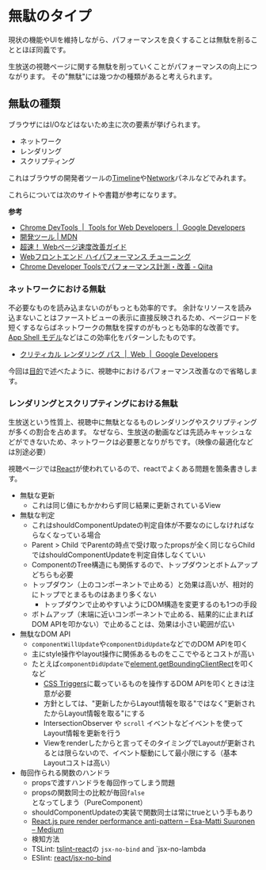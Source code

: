# 無駄のタイプ

現状の機能やUIを維持しながら、パフォーマンスを良くすることは無駄を削ることとほぼ同義です。

生放送の視聴ページに関する無駄を削っていくことがパフォーマンスの向上につながります。
その"無駄"には幾つかの種類があると考えられます。

## 無駄の種類

ブラウザにはI/Oなどはないため主に次の要素が挙げられます。

- ネットワーク
- レンダリング
- スクリプティング

これはブラウザの開発者ツールの[Timeline](https://developers.google.com/web/tools/chrome-devtools/evaluate-performance/timeline-tool?hl=ja "Timeline")や[Network](https://developers.google.com/web/tools/chrome-devtools/network-performance/resource-loading?hl=ja "Network")パネルなどでみれます。

これらについては次のサイトや書籍が参考になります。

**参考**

- [Chrome DevTools  |  Tools for Web Developers  |  Google Developers](https://developers.google.com/web/tools/chrome-devtools/ "Chrome DevTools  |  Tools for Web Developers  |  Google Developers")
- [開発ツール | MDN](https://developer.mozilla.org/ja/docs/Tools "開発ツール | MDN")
- [超速！ Webページ速度改善ガイド](http://gihyo.jp/book/2017/978-4-7741-9400-4 "超速！ Webページ速度改善ガイド")
- [Webフロントエンド ハイパフォーマンス チューニング](http://gihyo.jp/book/2017/978-4-7741-8967-3 "Webフロントエンド ハイパフォーマンス チューニング")
- [Chrome Developer Toolsでパフォーマンス計測・改善 - Qiita](https://qiita.com/y_fujieda/items/a0a69151cf7307039f74 "Chrome Developer Toolsでパフォーマンス計測・改善 - Qiita")

### ネットワークにおける無駄

不必要なものを読み込まないのがもっとも効率的です。
余計なリソースを読み込まないことはファーストビューの表示に直接反映されるため、ページロードを短くするならばネットワークの無駄を探すのがもっとも効率的な改善です。
[App Shell モデル](https://developers.google.com/web/fundamentals/architecture/app-shell?hl=ja "App Shell モデル")などはこの効率化をパターンしたものです。

- [クリティカル レンダリング パス  |  Web  |  Google Developers](https://developers.google.com/web/fundamentals/performance/critical-rendering-path/?hl=ja "クリティカル レンダリング パス  |  Web  |  Google Developers")

今回は[目的](../README.md)で述べたように、視聴中におけるパフォーマンス改善なので省略します。

### レンダリングとスクリプティングにおける無駄

生放送という性質上、視聴中に無駄となるものレンダリングやスクリプティングが多くの割合を占めます。
なぜなら、生放送の動画などは先読みキャッシュなどができないため、ネットワークは必要悪となりがちです。（映像の最適化などは別途必要）

視聴ページでは[React](https://reactjs.org/ "React")が使われているので、reactでよくある問題を箇条書きします。

- 無駄な更新
  - これは同じ値にもかかわらず同じ結果に更新されているView
- 無駄な判定
  - これはshouldComponentUpdateの判定自体が不要なのにしなければならなくなっている場合
  - Parent > Child でParentの時点で受け取ったpropsが全く同じならChildではshouldComponentUpdateを判定自体しなくていい
  - ComponentのTree構造にも関係するので、トップダウンとボトムアップどちらも必要
  - トップダウン（上のコンポーネントで止める）と効果は高いが、相対的にトップでとまるものはあまり多くない
    - トップダウンで止めやすいようにDOM構造を変更するのも1つの手段
  - ボトムアップ（末端に近いコンポーネントで止める、結果的に止まればDOM APIを叩かない）で止めることは、効果は小さい範囲が広い
- 無駄なDOM API
  - `componentWillUpdate`や`componentDidUpdate`などでのDOM APIを叩く
  - 主にstyle操作やlayout操作に関係あるものをここでやるとコストが高い
  - たとえば`componentDidUpdate`で[element.getBoundingClientRect](https://developer.mozilla.org/ja/docs/Web/API/Element/getBoundingClientRect "element.getBoundingClientRect")を叩くなど
    - [CSS Triggers](https://csstriggers.com/ "CSS Triggers")に載っているものを操作するDOM APIを叩くときは注意が必要
    - 方針としては、"更新したからLayout情報を取る"ではなく"更新されたからLayout情報を取る"にする
    - IntersectionObserver や `scroll` イベントなどイベントを使ってLayout情報を更新を行う
    - Viewをrenderしたからと言ってそのタイミングでLayoutが更新されるとは限らないので、イベント駆動にして最小限にする（基本Layoutコストは高い）
- 毎回作られる関数のハンドラ
	- propsで渡すハンドラを毎回作ってしまう問題
	- propsの関数同士の比較が毎回`false`となってしまう（PureComponent）
	- shouldComponentUpdateの実装で関数同士は常にtrueという手もあり
	- [React.js pure render performance anti-pattern – Esa-Matti Suuronen – Medium](https://medium.com/@esamatti/react-js-pure-render-performance-anti-pattern-fb88c101332f "React.js pure render performance anti-pattern – Esa-Matti Suuronen – Medium")
	- 検知方法
	- TSLint: [tslint-react](https://github.com/palantir/tslint-react "tslint-react")の `jsx-no-bind` and `jsx-no-lambda
	- ESlint: [react/jsx-no-bind](https://github.com/yannickcr/eslint-plugin-react/blob/master/docs/rules/jsx-no-bind.md "react/jsx-no-bind")
